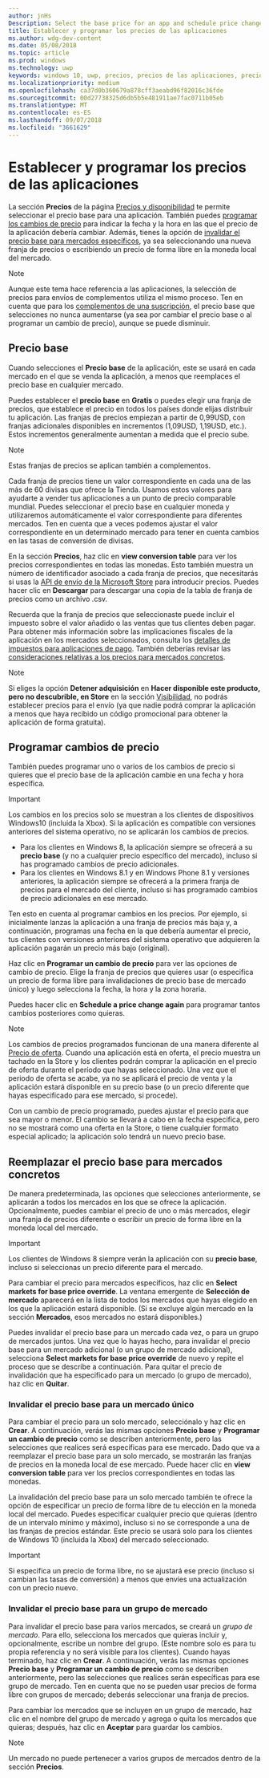 ```yaml
---
author: jnHs
Description: Select the base price for an app and schedule price changes. You can also customize these options for specific markets.
title: Establecer y programar los precios de las aplicaciones
ms.author: wdg-dev-content
ms.date: 05/08/2018
ms.topic: article
ms.prod: windows
ms.technology: uwp
keywords: windows 10, uwp, precios, precios de las aplicaciones, precio de la aplicación, vender aplicaciones, cambio de precio, precio personalizado, precio, precios, costo, reemplazar el precio base, precio de forma libre, forma libre
ms.localizationpriority: medium
ms.openlocfilehash: ca37d0b360679a878cff3aeabd96f82016c36fde
ms.sourcegitcommit: 00d27738325d6db5b5e481911ae7fac0711b05eb
ms.translationtype: MT
ms.contentlocale: es-ES
ms.lasthandoff: 09/07/2018
ms.locfileid: "3661629"
---
```

# <a name="set-and-schedule-app-pricing"></a>Establecer y programar los precios de las aplicaciones

La sección **Precios** de la página [Precios y disponibilidad](set-app-pricing-and-availability.md) te permite seleccionar el precio base para una aplicación. También puedes [programar los cambios de precio](#schedule-price-changes) para indicar la fecha y la hora en las que el precio de la aplicación debería cambiar. Además, tienes la opción de [invalidar el precio base para mercados específicos](#override-base-price-for-specific-markets), ya sea seleccionando una nueva franja de precios o escribiendo un precio de forma libre en la moneda local del mercado.

> [!NOTE]
> Aunque este tema hace referencia a las aplicaciones, la selección de precios para envíos de complementos utiliza el mismo proceso. Ten en cuenta que para los [complementos de una suscripción](../monetize/enable-subscription-add-ons-for-your-app.md), el precio base que selecciones no nunca aumentarse (ya sea por cambiar el precio base o al programar un cambio de precio), aunque se puede disminuir.

## <a name="base-price"></a>Precio base

Cuando selecciones el **Precio base** de la aplicación, este se usará en cada mercado en el que se venda la aplicación, a menos que reemplaces el precio base en cualquier mercado.

Puedes establecer el **precio base** en **Gratis** o puedes elegir una franja de precios, que establece el precio en todos los países donde elijas distribuir tu aplicación. Las franjas de precios empiezan a partir de 0,99USD, con franjas adicionales disponibles en incrementos (1,09USD, 1,19USD, etc.). Estos incrementos generalmente aumentan a medida que el precio sube. 

> [!NOTE]
> Estas franjas de precios se aplican también a complementos. 

Cada franja de precios tiene un valor correspondiente en cada una de las más de 60 divisas que ofrece la Tienda. Usamos estos valores para ayudarte a vender tus aplicaciones a un punto de precio comparable mundial. Puedes seleccionar el precio base en cualquier moneda y utilizaremos automáticamente el valor correspondiente para diferentes mercados. Ten en cuenta que a veces podemos ajustar el valor correspondiente en un determinado mercado para tener en cuenta cambios en las tasas de conversión de divisas.

En la sección **Precios**, haz clic en **view conversion table** para ver los precios correspondientes en todas las monedas. Esto también muestra un número de identificador asociado a cada franja de precios, que necesitarás si usas la [API de envío de la Microsoft Store](../monetize/manage-app-submissions.md#price-tiers) para introducir precios. Puedes hacer clic en **Descargar** para descargar una copia de la tabla de franja de precios como un archivo .csv.

Recuerda que la franja de precios que seleccionaste puede incluir el impuesto sobre el valor añadido o las ventas que tus clientes deben pagar. Para obtener más información sobre las implicaciones fiscales de la aplicación en los mercados seleccionados, consulta los [detalles de impuestos para aplicaciones de pago](tax-details-for-paid-apps.md). También deberías revisar las [consideraciones relativas a los precios para mercados concretos](define-pricing-and-market-selection.md#price-considerations-for-specific-markets).

> [!NOTE]
> Si eliges la opción **Detener adquisición** en **Hacer disponible este producto, pero no descubrible, en Store** en la sección [Visibilidad](choose-visibility-options.md#discoverability), no podrás establecer precios para el envío (ya que nadie podrá comprar la aplicación a menos que haya recibido un código promocional para obtener la aplicación de forma gratuita).

## <a name="schedule-price-changes"></a>Programar cambios de precio

También puedes programar uno o varios de los cambios de precio si quieres que el precio base de la aplicación cambie en una fecha y hora específica. 

> [!IMPORTANT]
> Los cambios en los precios solo se muestran a los clientes de dispositivos Windows10 (incluida la Xbox). Si la aplicación es compatible con versiones anteriores del sistema operativo, no se aplicarán los cambios de precios. 
>
> - Para los clientes en Windows 8, la aplicación siempre se ofrecerá a su **precio base** (y no a cualquier precio específico del mercado), incluso si has programado cambios de precio adicionales. 
> - Para los clientes en Windows 8.1 y en Windows Phone 8.1 y versiones anteriores, la aplicación siempre se ofrecerá a la primera franja de precios para el mercado del cliente, incluso si has programado cambios de precio adicionales en ese mercado.
> 
> Ten esto en cuenta al programar cambios en los precios. Por ejemplo, si inicialmente lanzas la aplicación a una franja de precios más baja y, a continuación, programas una fecha en la que debería aumentar el precio, tus clientes con versiones anteriores del sistema operativo que adquieren la aplicación pagarán un precio más bajo (original).

Haz clic en **Programar un cambio de precio** para ver las opciones de cambio de precio. Elige la franja de precios que quieres usar (o especifica un precio de forma libre para invalidaciones de precio base de mercado único) y luego selecciona la fecha, la hora y la zona horaria.

Puedes hacer clic en **Schedule a price change again** para programar tantos cambios posteriores como quieras.

> [!NOTE]
> Los cambios de precios programados funcionan de una manera diferente al [Precio de oferta](put-apps-and-add-ons-on-sale.md). Cuando una aplicación está en oferta, el precio muestra un tachado en la Store y los clientes podrán comprar la aplicación en el precio de oferta durante el período que hayas seleccionado. Una vez que el periodo de oferta se acabe, ya no se aplicará el precio de venta y la aplicación estará disponible en su precio base (o un precio diferente que hayas especificado para ese mercado, si procede).
>
> Con un cambio de precio programado, puedes ajustar el precio para que sea mayor o menor. El cambio se llevará a cabo en la fecha especifica, pero no se mostrará como una oferta en la Store, o tiene cualquier formato especial aplicado; la aplicación solo tendrá un nuevo precio base. 


## <a name="override-base-price-for-specific-markets"></a>Reemplazar el precio base para mercados concretos

De manera predeterminada, las opciones que selecciones anteriormente, se aplicarán a todos los mercados en los que se ofrece la aplicación. Opcionalmente, puedes cambiar el precio de uno o más mercados, elegir una franja de precios diferente o escribir un precio de forma libre en la moneda local del mercado.

> [!IMPORTANT]
> Los clientes de Windows 8 siempre verán la aplicación con su **precio base**, incluso si seleccionas un precio diferente para el mercado.

Para cambiar el precio para mercados específicos, haz clic en **Select markets for base price override**. La ventana emergente de **Selección de mercado** aparecerá en la lista de todos los mercados que hayas elegido en los que la aplicación estará disponible. (Si se excluye algún mercado en la sección **Mercados**, esos mercados no estará disponibles.) 

Puedes invalidar el precio base para un mercado cada vez, o para un grupo de mercados juntos. Una vez que lo hayas hecho, para invalidar el precio base para un mercado adicional (o un grupo de mercado adicional), selecciona **Select markets for base price override** de nuevo y repite el proceso que se describe a continuación. Para quitar el precio de invalidación que ha especificado para un mercado (o grupo de mercado), haz clic en **Quitar**.


### <a name="override-the-base-price-for-a-single-market"></a>Invalidar el precio base para un mercado único

Para cambiar el precio para un solo mercado, selecciónalo y haz clic en **Crear**. A continuación, verás las mismas opciones **Precio base** y **Programar un cambio de precio** como se describen anteriormente, pero las selecciones que realices será específicas para ese mercado. Dado que va a reemplazar el precio base para un solo mercado, se mostrarán las franjas de precios en la moneda local de ese mercado. Puede hacer clic en **view conversion table** para ver los precios correspondientes en todas las monedas. 

La invalidación del precio base para un solo mercado también te ofrece la opción de especificar un precio de forma libre de tu elección en la moneda local del mercado. Puedes especificar cualquier precio que quieras (dentro de un intervalo mínimo y máximo), incluso si no se corresponde a una de las franjas de precios estándar. Este precio se usará solo para los clientes de Windows 10 (incluida la Xbox) del mercado seleccionado. 

> [!IMPORTANT]
> Si especifica un precio de forma libre, no se ajustará ese precio (incluso si cambian las tasas de conversión) a menos que envíes una actualización con un precio nuevo. 

### <a name="override-the-base-price-for-a-market-group"></a>Invalidar el precio base para un grupo de mercado

Para invalidar el precio base para varios mercados, se creará un *grupo de mercado*. Para ello, selecciona los mercados que quieras incluir y, opcionalmente, escribe un nombre del grupo. (Este nombre solo es para tu propia referencia y no será visible para los clientes). Cuando hayas terminado, haz clic en **Crear**. A continuación, verás las mismas opciones **Precio base** y **Programar un cambio de precio** como se describen anteriormente, pero las selecciones que realices serán específicas para ese grupo de mercado. Ten en cuenta que no se pueden usar precios de forma libre con grupos de mercado; deberás seleccionar una franja de precios.

Para cambiar los mercados que se incluyen en un grupo de mercado, haz clic en el nombre del grupo de mercado y agrega o quita los mercados que quieras; después, haz clic en **Aceptar** para guardar los cambios. 

> [!NOTE]
> Un mercado no puede pertenecer a varios grupos de mercados dentro de la sección **Precios**.





